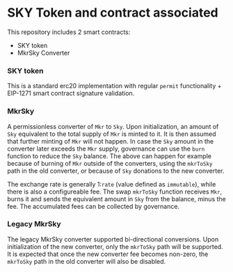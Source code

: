 # SKY Token and contract associated

This repository includes 2 smart contracts:

- SKY token
- MkrSky Converter

### SKY token

This is a standard erc20 implementation with regular `permit` functionality + EIP-1271 smart contract signature validation.

### MkrSky

A permissionless converter of `Mkr` to `Sky`.
Upon initialization, an amount of `Sky` equivalent to the total supply of `Mkr` is minted to it.
It is then assumed that further minting of `Mkr` will not happen.
In case the `Sky` amount in the converter later exceeds the `Mkr` supply, governance can use the `burn` function to reduce the `Sky` balance. 
The above can happen for example because of burning of `Mkr` outside of the converters, using the `mkrToSky` path in the old converter, or because of `Sky` donations to the new converter. 

The exchange rate is generally 1:`rate` (value defined as `immutable`), while there is also a configureable fee.
The swap `mkrToSky` function receives `Mkr`, burns it and sends the equivalent amount in `Sky` from the balance, minus the fee.
The accumulated fees can be collected by governance.

### Legacy MkrSky

The legacy MkrSky converter supported bi-directional conversions.
Upon initialization of the new converter, only the `mkrToSky` path will be supported.
It is expected that once the new converter fee becomes non-zero, the `mkrToSky` path in the old converter will also be disabled.
